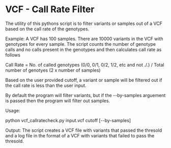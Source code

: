 # VCF - Call Rate Filter

The utility of this pythons script is to filter variants or samples out of a VCF based on the call rate of the genotypes.

Example: 
A VCF has 100 samples. There are 10000 variants in the VCF with genotypes for every sample.
The script counts the number of genotype calls and no calls present in the genotypes and then calculates call rate as follows

Call Rate = No. of called genotypes (0/0, 0/1, 0/2, 1/2, etc and not ./.) / Total number of genotyes (2 x number of samples)

Based on the user provided cutoff, a variant or sample will be filtered out if the call rate is less than the user input.

By default the program will filter variants, but if the --by-samples arguement is passed then the program will filter out samples.

Usage:

python vcf_callratecheck.py input.vcf cutoff [--by-samples]

Output:
The script creates a VCF file with variants that passed the thresold and a log file in the format of a VCF with variants that failed to pass the thresold.
